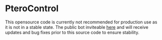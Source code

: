 # PteroControl

This opensource code is currently not recommended for production use as it is not in a stable state. The public bot inviteable [here](https://discord.gg/AMCTzrmRPY) and will receive updates and bug fixes prior to this source code to ensure stability.
